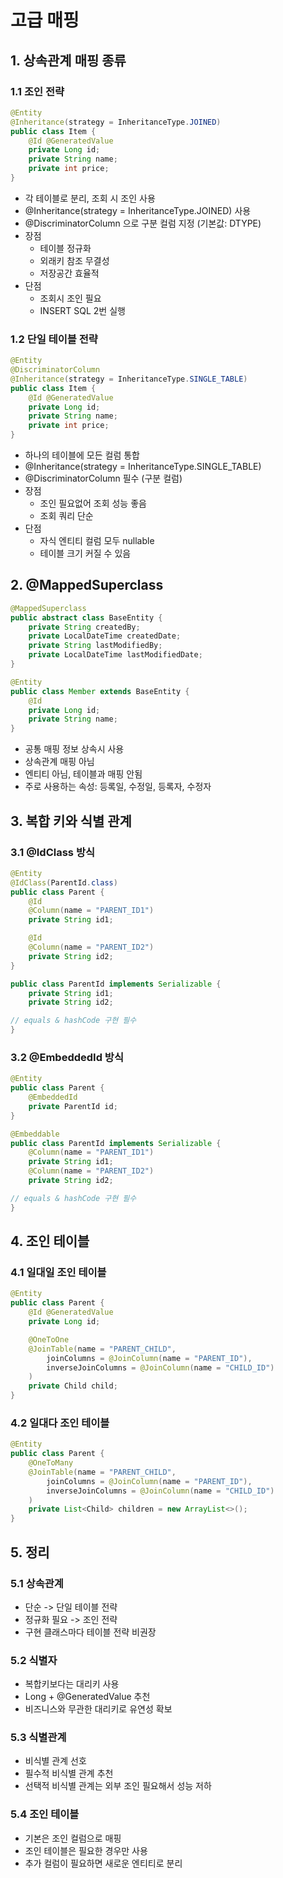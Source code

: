 # 고급 매핑

## 1. 상속관계 매핑 종류

### 1.1 조인 전략

```java
@Entity
@Inheritance(strategy = InheritanceType.JOINED)
public class Item {
    @Id @GeneratedValue
    private Long id;
    private String name;
    private int price;
}

```

- 각 테이블로 분리, 조회 시 조인 사용
- @Inheritance(strategy = InheritanceType.JOINED) 사용
- @DiscriminatorColumn 으로 구분 컬럼 지정 (기본값: DTYPE)
- 장점
    - 테이블 정규화
    - 외래키 참조 무결성
    - 저장공간 효율적
- 단점
    - 조회시 조인 필요
    - INSERT SQL 2번 실행

### 1.2 단일 테이블 전략

```java
@Entity
@DiscriminatorColumn
@Inheritance(strategy = InheritanceType.SINGLE_TABLE)
public class Item {
    @Id @GeneratedValue
    private Long id;
    private String name;
    private int price;
}

```

- 하나의 테이블에 모든 컬럼 통합
- @Inheritance(strategy = InheritanceType.SINGLE_TABLE)
- @DiscriminatorColumn 필수 (구분 컬럼)
- 장점
    - 조인 필요없어 조회 성능 좋음
    - 조회 쿼리 단순
- 단점
    - 자식 엔티티 컬럼 모두 nullable
    - 테이블 크기 커질 수 있음

## 2. @MappedSuperclass

```java
@MappedSuperclass
public abstract class BaseEntity {
    private String createdBy;
    private LocalDateTime createdDate;
    private String lastModifiedBy;
    private LocalDateTime lastModifiedDate;
}

@Entity
public class Member extends BaseEntity {
    @Id
    private Long id;
    private String name;
}

```

- 공통 매핑 정보 상속시 사용
- 상속관계 매핑 아님
- 엔티티 아님, 테이블과 매핑 안됨
- 주로 사용하는 속성: 등록일, 수정일, 등록자, 수정자

## 3. 복합 키와 식별 관계

### 3.1 @IdClass 방식

```java
@Entity
@IdClass(ParentId.class)
public class Parent {
    @Id
    @Column(name = "PARENT_ID1")
    private String id1;

    @Id
    @Column(name = "PARENT_ID2")
    private String id2;
}

public class ParentId implements Serializable {
    private String id1;
    private String id2;

// equals & hashCode 구현 필수
}

```

### 3.2 @EmbeddedId 방식

```java
@Entity
public class Parent {
    @EmbeddedId
    private ParentId id;
}

@Embeddable
public class ParentId implements Serializable {
    @Column(name = "PARENT_ID1")
    private String id1;
    @Column(name = "PARENT_ID2")
    private String id2;

// equals & hashCode 구현 필수
}

```

## 4. 조인 테이블

### 4.1 일대일 조인 테이블

```java
@Entity
public class Parent {
    @Id @GeneratedValue
    private Long id;

    @OneToOne
    @JoinTable(name = "PARENT_CHILD",
        joinColumns = @JoinColumn(name = "PARENT_ID"),
        inverseJoinColumns = @JoinColumn(name = "CHILD_ID")
    )
    private Child child;
}

```

### 4.2 일대다 조인 테이블

```java
@Entity
public class Parent {
    @OneToMany
    @JoinTable(name = "PARENT_CHILD",
        joinColumns = @JoinColumn(name = "PARENT_ID"),
        inverseJoinColumns = @JoinColumn(name = "CHILD_ID")
    )
    private List<Child> children = new ArrayList<>();
}

```

## 5. 정리

### 5.1 상속관계

- 단순 -> 단일 테이블 전략
- 정규화 필요 -> 조인 전략
- 구현 클래스마다 테이블 전략 비권장

### 5.2 식별자

- 복합키보다는 대리키 사용
- Long + @GeneratedValue 추천
- 비즈니스와 무관한 대리키로 유연성 확보

### 5.3 식별관계

- 비식별 관계 선호
- 필수적 비식별 관계 추천
- 선택적 비식별 관계는 외부 조인 필요해서 성능 저하

### 5.4 조인 테이블

- 기본은 조인 컬럼으로 매핑
- 조인 테이블은 필요한 경우만 사용
- 추가 컬럼이 필요하면 새로운 엔티티로 분리